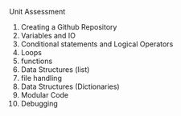 Unit Assessment
1. Creating a Github Repository
2. Variables and IO
3. Conditional statements and Logical Operators
4. Loops
5. functions
6. Data Structures (list)
7. file handling
8. Data Structures (Dictionaries)
9. Modular Code
10. Debugging
